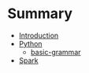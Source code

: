 # Summary

* [Introduction](README.md)
* [Python](python.md)
  * [basic-grammar](python/essay2.md)
* [Spark](spark.md)

